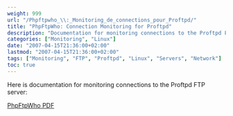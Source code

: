 ```yaml
---
weight: 999
url: "/Phpftpwho_\\:_Monitoring_de_connections_pour_Proftpd/"
title: "PhpFtpWho: Connection Monitoring for Proftpd"
description: "Documentation for monitoring connections to the Proftpd FTP server."
categories: ["Monitoring", "Linux"]
date: "2007-04-15T21:36:00+02:00"
lastmod: "2007-04-15T21:36:00+02:00"
tags: ["Monitoring", "FTP", "Proftpd", "Linux", "Servers", "Network"]
toc: true
---
```


Here is documentation for monitoring connections to the Proftpd FTP server:

[PhpFtpWho PDF](/pdf/phpftpwho.pdf)
